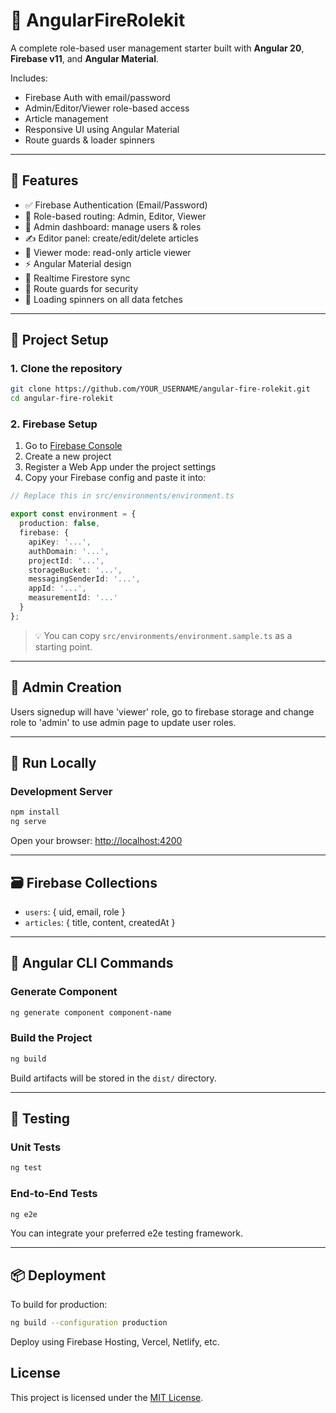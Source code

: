 # 🔐 AngularFireRolekit

A complete role-based user management starter built with **Angular 20**, **Firebase v11**, and **Angular Material**.

Includes:
- Firebase Auth with email/password
- Admin/Editor/Viewer role-based access
- Article management
- Responsive UI using Angular Material
- Route guards & loader spinners

---

## 🚀 Features

- ✅ Firebase Authentication (Email/Password)
- 🔐 Role-based routing: Admin, Editor, Viewer
- 👑 Admin dashboard: manage users & roles
- ✍️ Editor panel: create/edit/delete articles
- 👀 Viewer mode: read-only article viewer
- ⚡ Angular Material design
- 🔄 Realtime Firestore sync
- 🔐 Route guards for security
- 🎡 Loading spinners on all data fetches

---

## 📁 Project Setup

### 1. Clone the repository

```bash
git clone https://github.com/YOUR_USERNAME/angular-fire-rolekit.git
cd angular-fire-rolekit
```

### 2. Firebase Setup

1. Go to [Firebase Console](https://console.firebase.google.com/)
2. Create a new project
3. Register a Web App under the project settings
4. Copy your Firebase config and paste it into:

```ts
// Replace this in src/environments/environment.ts

export const environment = {
  production: false,
  firebase: {
    apiKey: '...',
    authDomain: '...',
    projectId: '...',
    storageBucket: '...',
    messagingSenderId: '...',
    appId: '...',
    measurementId: '...'
  }
};
```

> 💡 You can copy `src/environments/environment.sample.ts` as a starting point.

---

## 🔐 Admin Creation

Users signedup will have 'viewer' role, go to firebase storage and change role to 'admin' to use admin page to update user roles.

---

## 🧪 Run Locally

### Development Server

```bash
npm install
ng serve
```

Open your browser: [http://localhost:4200](http://localhost:4200)

---

## 🗃 Firebase Collections

- `users`: { uid, email, role }
- `articles`: { title, content, createdAt }

---

## 🔧 Angular CLI Commands

### Generate Component

```bash
ng generate component component-name
```

### Build the Project

```bash
ng build
```

Build artifacts will be stored in the `dist/` directory.

---

## 🧪 Testing

### Unit Tests

```bash
ng test
```

### End-to-End Tests

```bash
ng e2e
```

You can integrate your preferred e2e testing framework.

---

## 📦 Deployment

To build for production:

```bash
ng build --configuration production
```

Deploy using Firebase Hosting, Vercel, Netlify, etc.

## License

This project is licensed under the [MIT License](./LICENSE).